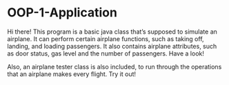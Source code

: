 # OOP-1-Application
Hi there! This program is a basic java class that’s supposed to simulate an airplane. It can perform certain airplane functions, such as taking off, landing, and loading passengers. It also contains airplane attributes, such as door status, gas level and the number of passengers. Have a look!

Also, an airplane tester class is also included, to run through the operations that an airplane makes every flight. Try it out!

